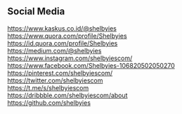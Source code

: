 ## Social Media

https://www.kaskus.co.id/@shelbyies <br/>
https://www.quora.com/profile/Shelbyies <br/>
https://id.quora.com/profile/Shelbyies <br/>
https://medium.com/@shelbyies <br/>
https://www.instagram.com/shelbyiescom/ <br/>
https://www.facebook.com/Shelbyies-106820502050270 <br/>
https://pinterest.com/shelbyiescom/ <br/>
https://twitter.com/shelbyiescom <br/>
https://t.me/s/shelbyiescom <br/>
https://dribbble.com/shelbyiescom/about <br/>
https://github.com/shelbyies <br/>
